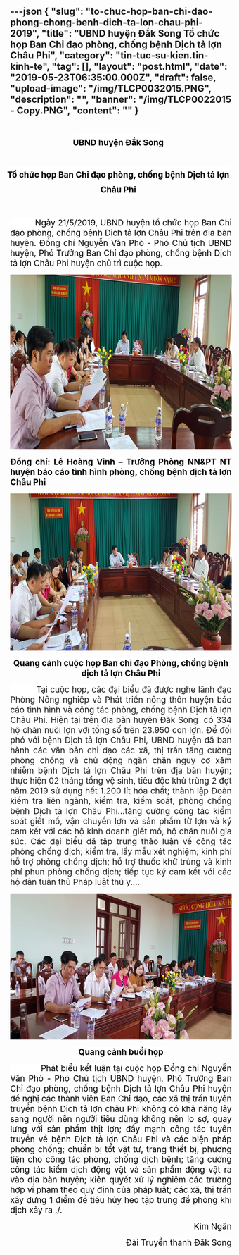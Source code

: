---json
{
    "slug": "to-chuc-hop-ban-chi-dao-phong-chong-benh-dich-ta-lon-chau-phi-2019",
    "title": "UBND huyện Đắk Song Tổ chức họp Ban Chỉ đạo phòng, chống bệnh Dịch tả lợn Châu Phi",
    "category": "tin-tuc-su-kien.tin-kinh-te",
    "tag": [],
    "layout": "post.html",
    "date": "2019-05-23T06:35:00.000Z",
    "draft": false,
    "upload-image": "/img/TLCP0032015.PNG",
    "description": "",
    "banner": "/img/TLCP0022015 - Copy.PNG",
    "__content__": ""
}
---
<h1 style="margin-left:-9.0pt; margin-right:0cm; text-align:center"><span style="background-color:white"><span style="font-size:14.0pt"><span style="color:black">UBND huyện Đắk Song</span></span></span></h1>

<h1 style="margin-left:-9.0pt; margin-right:0cm; text-align:center"><span style="background-color:white"><span style="font-size:14.0pt"><span style="color:black">Tổ chức họp Ban Chỉ đạo ph&ograve;ng, chống bệnh Dịch tả lợn Ch&acirc;u Phi</span></span></span></h1>

<p>&nbsp;</p>

<p style="text-align:justify"><span style="font-size:14.0pt"><span style="background-color:white"><span style="color:black">&nbsp; &nbsp; &nbsp; &nbsp; &nbsp; Ng&agrave;y 21/5/2019, UBND huyện tổ chức họp Ban Chỉ đạo ph&ograve;ng, chống bệnh Dịch tả lợn Ch&acirc;u Phi tr&ecirc;n địa b&agrave;n huyện. Đồng ch&iacute; Nguyễn Văn Ph&ograve; - Ph&oacute; Chủ tịch UBND huyện, Ph&oacute; Trưởng Ban Chỉ đạo ph&ograve;ng, chống bệnh Dịch tả lợn Ch&acirc;u Phi huyện chủ tr&igrave; cuộc họp.</span></span></span></p>

<p style="text-align:justify"><img alt="" src="/img/TLCP0012015.PNG" /></p>

<p style="text-align:justify"><strong><span style="font-size:14.0pt"><span style="background-color:white"><span style="color:black">Đồng ch&iacute;: L&ecirc; Ho&agrave;ng Vinh &ndash; Trưởng Ph&ograve;ng NN&amp;PT NT huyện b&aacute;o c&aacute;o t&igrave;nh h&igrave;nh ph&ograve;ng, chống bệnh dịch tả lợn Ch&acirc;u Phi</span></span></span></strong></p>

<p style="text-align:justify"><img alt="" src="/img/TLCP0022015 - Copy.PNG" /></p>

<p style="text-align:center"><strong><span style="font-size:14.0pt"><span style="background-color:white"><span style="color:black">Quang cảnh cuộc họp Ban chỉ đạo Ph&ograve;ng, chống bệnh dịch tả lợn Ch&acirc;u Phi</span></span></span></strong></p>

<p style="text-align:justify"><span style="font-size:14.0pt"><span style="background-color:white">&nbsp; &nbsp; &nbsp; &nbsp; &nbsp; Tại cuộc họp, c&aacute;c đại biểu đ&atilde; được nghe l&atilde;nh đạo Ph&ograve;ng N&ocirc;ng nghiệp v&agrave; Ph&aacute;t triển n&ocirc;ng th&ocirc;n huyện b&aacute;o c&aacute;o t&igrave;nh h&igrave;nh v&agrave; c&ocirc;ng t&aacute;c ph&ograve;ng, chống bệnh Dịch tả lợn Ch&acirc;u Phi. Hiện tại tr&ecirc;n địa b&agrave;n huyện Đăk Song&nbsp; c&oacute; 334 hộ chăn nu&ocirc;i lợn với tổng số tr&ecirc;n 23.950 con lợn. Để đối ph&oacute; với bệnh Dịch tả lợn Ch&acirc;u Phi, UBND huyện đ&atilde; ban h&agrave;nh c&aacute;c văn bản chỉ đạo c&aacute;c x&atilde;, thị trấn tăng cường ph&ograve;ng chống v&agrave; chủ động ngăn chặn nguy cơ x&acirc;m nhiễm bệnh Dịch tả lợn Ch&acirc;u Phi tr&ecirc;n địa b&agrave;n huyện; thực hiện 02 th&aacute;ng tổng vệ sinh, ti&ecirc;u độc khử tr&ugrave;ng 2 đợt năm 2019 sử dụng hết 1.200 l&iacute;t h&oacute;a chất; th&agrave;nh lập Đo&agrave;n kiểm tra li&ecirc;n ng&agrave;nh, kiểm tra, kiểm so&aacute;t, ph&ograve;ng chống bệnh Dịch tả lợn Ch&acirc;u Phi...tăng cường c&ocirc;ng t&aacute;c kiểm so&aacute;t giết mổ, vận chuyển lợn v&agrave; sản phẩm từ lợn v&agrave; k&yacute; cam kết với c&aacute;c hộ kinh doanh giết mổ, hộ chăn nu&ocirc;i gia s&uacute;c. </span></span><span style="font-size:14.0pt">C&aacute;c đại biểu đ&atilde; tập trung thảo luận về c&ocirc;ng t&aacute;c ph&ograve;ng chống dịch; kiểm tra, lấy mẫu x&eacute;t nghiệm; kinh ph&iacute; hỗ trợ ph&ograve;ng chống dịch; hỗ trợ thuốc khử tr&ugrave;ng v&agrave; kinh ph&iacute; phun ph&ograve;ng chống dịch; tiếp tục k&yacute; cam kết với c&aacute;c hộ d&acirc;n <span style="background-color:white">tu&acirc;n thủ Ph&aacute;p luật th&uacute; y....</span></span></p>

<p style="text-align:justify"><img alt="" src="/img/TLCP0032015.PNG" /></p>

<p style="text-align:center"><strong><span style="font-size:14.0pt"><span style="background-color:white"><span style="color:black">Quang cảnh buổi họp</span></span></span></strong></p>

<p style="text-align:justify"><span style="background-color:white"><span style="font-size:14.0pt"><span style="background-color:white"><span style="color:black">&nbsp; &nbsp; &nbsp; &nbsp; &nbsp; &nbsp; Ph&aacute;t biểu kết luận tại cuộc họp Đồng ch&iacute; Nguyễn Văn Ph&ograve; - Ph&oacute; Chủ tịch UBND huyện, Ph&oacute; Trưởng Ban Chỉ đạo ph&ograve;ng</span></span></span><span style="font-size:14.0pt"><span style="color:black">, chống bệnh Dịch tả lợn Ch&acirc;u Phi huyện đề nghị c&aacute;c th&agrave;nh vi&ecirc;n Ban Chỉ đạo, c&aacute;c x&atilde; thị trấn tuy&ecirc;n truyền bệnh <span style="background-color:white">Dịch tả lợn ch&acirc;u Phi kh&ocirc;ng c&oacute; khả năng l&acirc;y sang người n&ecirc;n người ti&ecirc;u d&ugrave;ng kh&ocirc;ng n&ecirc;n lo sợ, quay lưng với sản phẩm thịt lợn; đẩy mạnh c&ocirc;ng t&aacute;c tuy&ecirc;n truyền về bệnh Dịch tả lợn Ch&acirc;u Phi v&agrave; c&aacute;c biện ph&aacute;p ph&ograve;ng chống; chuẩn bị tốt vật tư, trang thiết bị, phương tiện cho c&ocirc;ng t&aacute;c ph&ograve;ng, chống dịch bệnh; tăng cường c&ocirc;ng t&aacute;c kiểm dịch động vật v&agrave; sản phẩm động vật ra v&agrave;o địa b&agrave;n huyện; ki&ecirc;n quyết xử l&yacute; nghi&ecirc;m c&aacute;c trường hợp vi phạm theo quy định của ph&aacute;p luật; c&aacute;c x&atilde;, thị trấn x&acirc;y dựng 1 điểm để ti&ecirc;u hủy heo tập trung đề ph&ograve;ng khi dịch xảy ra ./.</span></span></span></span></p>

<p style="text-align:right"><span style="background-color:white"><span style="font-size:14.0pt"><span style="background-color:white"><span style="color:black">Kim Ng&acirc;n</span></span></span></span></p>

<p style="text-align:right"><span style="background-color:white"><span style="font-size:14.0pt"><span style="background-color:white"><span style="color:black">Đ&agrave;i Truyền thanh Đăk Song</span></span></span></span></p>

<p style="text-align:right">&nbsp;</p>
